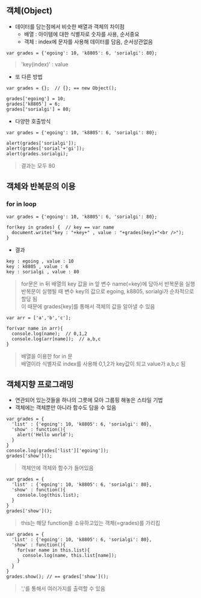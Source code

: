 ## 객체(Object)
- 데이터를 담는점에서 비슷한 배열과 객체의 차이점
  - 배열 : 아이템에 대한 식별자로 숫자를 사용, 순서중요
  - 객체 : index에 문자를 사용해 데이터를 담음, 순서상관없음
```
var grades = {'egoing': 10, 'k8805': 6, 'sorialgi': 80};
```
> 'key(index)' : value
- 또 다른 방법
```
var grades = {};  // {}; == new Object();

grades['egoing'] = 10;
grades['k8805'] = 6;
grades['sorialgi'] = 80;
```
- 다양한 호출방식
```
var grades = {'egoing': 10, 'k8805': 6, 'sorialgi': 80};

alert(grades['sorialgi']);
alert(grades['sorial'+'gi']);
alert(grades.sorialgi);
```
> 결과는 모두 80


## 객체와 반복문의 이용
### for in loop
```
var grades = {'egoing': 10, 'k8805': 6, 'sorialgi': 80};

for(key in grades) {  // key == var name
  document.write("key : "+key+" , value : "+grades[key]+"<br />");
}
```
- 결과
```
key : egoing , value : 10
key : k8805 , value : 6
key : sorialgi , value : 80
```
> for문은 in 뒤 배열의 key 값을 in 앞 변수 name(=key)에 담아서 반복문을 실행<br />반복문이 실행될 때 변수 key의 값으로 egoing, k8805, sorialgi가 순차적으로 할당 됨<br />이 때문에 grades[key]를 통해서 객체의 값을 알아낼 수 있음
```
var arr = ['a','b','c'];

for(var name in arr){
  console.log(name);  // 0,1,2
  console.log(arr[name]);  // a,b,c
}
```
> 배열을 이용한 for in 문<br />배열이라 식별자로 index를 사용해 0,1,2가 key값이 되고 value가 a,b,c 됨


## 객체지향 프로그래밍
- 연관되어 있는것들을 하나의 그릇에 모아 그룹핑 해놓은 스타일 기법
- 객체에는 객체뿐만 아니라 함수도 담을 수 있음
```
var grades = { 
  'list' : {'egoing': 10, 'k8805': 6, 'sorialgi': 80},
  'show' : function(){
    alert('Hello world');
  }
}
console.log(grades['list']['egoing']);
grades['show']();
```
> 객체안에 객체와 함수가 들어있음
```
var grades = {
  'list' : {'egoing': 10, 'k8805': 6, 'sorialgi': 80},
  'show' : function(){
    console.log(this.list);
  }
}
grades['show']();
```
> this는 해당 function을 소유하고있는 객체(=grades)를 가리킴
```
var grades = {
  'list' : {'egoing': 10, 'k8805': 6, 'sorialgi': 80},
  'show' : function(){
    for(var name in this.list){
      console.log(name, this.list[name]);
    }
  }
}	
grades.show(); // == grades['show']();
```
> ','를 통해서 여러가지를 출력할 수 있음
